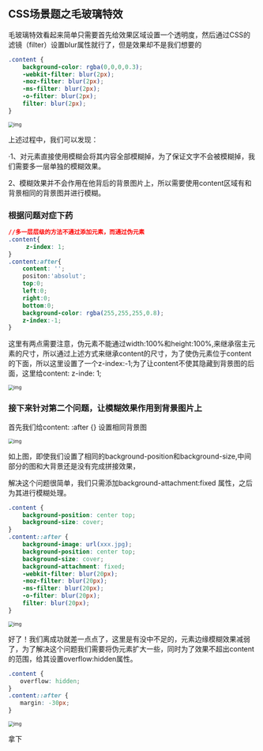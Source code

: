 ## CSS场景题之毛玻璃特效

毛玻璃特效看起来简单只需要首先给效果区域设置一个透明度，然后通过CSS的滤镜（filter）设置blur属性就行了，但是效果却不是我们想要的

```css
.content {
    background-color: rgba(0,0,0,0.3);
    -webkit-filter: blur(2px);
    -moz-filter: blur(2px);
    -ms-filter: blur(2px);
    -o-filter: blur(2px);
    filter: blur(2px);    
}
```



<img src="https://images2015.cnblogs.com/blog/613712/201607/613712-20160716195444592-1443748230.png" alt="img" style="zoom:67%;" />

上述过程中，我们可以发现：

·1、对元素直接使用模糊会将其内容全部模糊掉，为了保证文字不会被模糊掉，我们需要多一层单独的模糊效果。

2、模糊效果并不会作用在他背后的背景图片上，所以需要使用content区域有和背景相同的背景图并进行模糊。

### 根据问题对症下药

```css
//多一层层级的方法不通过添加元素，而通过伪元素
.content{
     z-index: 1;
}
.content:after{
    content: '';
    positon:'absolut';
    top:0;
    left:0;
    right:0;
    bottom:0;
    background-color: rgba(255,255,255,0.8);
    z-index:-1;
}

```

这里有两点需要注意，伪元素不能通过width:100%和height:100%,来继承宿主元素的尺寸，所以通过上述方式来继承content的尺寸，为了使伪元素位于content的下面，所以这里设置了一个z-index:-1;为了让content不使其隐藏到背景图的后面，这里给content: z-inde: 1;

<img src="https://images2015.cnblogs.com/blog/613712/201607/613712-20160716201413373-917682902.png" alt="img" style="zoom: 67%;" />

### 接下来针对第二个问题，让模糊效果作用到背景图片上

首先我们给content: :after {} 设置相同背景图

<img src="https://images2015.cnblogs.com/blog/613712/201607/613712-20160716201655373-1686135055.png" alt="img" style="zoom:67%;" />

如上图，即使我们设置了相同的background-position和background-size,中间部分的图和大背景还是没有完成拼接效果，

解决这个问题很简单，我们只需添加background-attachment:fixed 属性，之后为其进行模糊处理。

```css
.content {
    background-position: center top;
    background-size: cover;
}
.content::after {
    background-image: url(xxx.jpg);
    background-position: center top;
    background-size: cover;
    background-attachment: fixed;
    -webkit-filter: blur(20px);
    -moz-filter: blur(20px);
    -ms-filter: blur(20px);
    -o-filter: blur(20px);
    filter: blur(20px);
}
```

<img src="https://images2015.cnblogs.com/blog/613712/201607/613712-20160716202321717-699490181.png" alt="img" style="zoom:67%;" />

好了！我们离成功就差一点点了，这里是有没中不足的，元素边缘模糊效果减弱了，为了解决这个问题我们需要将伪元素扩大一些，同时为了效果不超出content的范围，给其设置overflow:hidden属性。

```css
.content {
　　overflow: hidden;
}
.content::after {
　　margin: -30px;
}
```

<img src="https://images2015.cnblogs.com/blog/613712/201607/613712-20160716202813014-209821418.png" alt="img" style="zoom:67%;" />

拿下